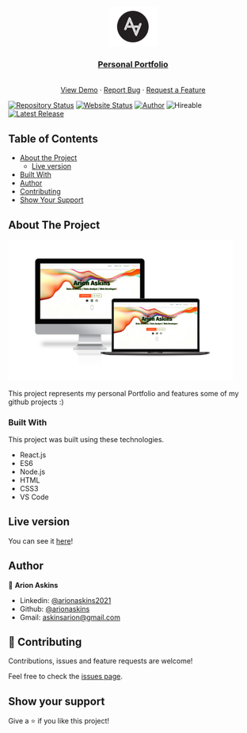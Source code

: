 
<!-- PROJECT LOGO -->
<br />
<p align="center">
  <a href="arionaskins.github.io/">
    <img src="public/favicon.ico" alt="Logo" width="100" height="80"></img>
  </a>
</p>
  <h3 align="center"><a href='www.arionaskins.github.io'>Personal Portfolio</a></h3>

  <p align="center">
    <br />
    <a href="arionaskins.github.io/">View Demo</a>
    ·
    <a href="https://arionaskins/arionaskins.github.io/issues">Report Bug</a>
    ·
    <a href="https://github.com/arionaskins/arionaskins.github.io/issues">Request a Feature</a>

[![Repository Status](https://img.shields.io/badge/Repository%20Status-Maintained-dark%20green.svg)](https://github.com/arionaskins/arionaskins.github.io)
[![Website Status](https://img.shields.io/badge/Website%20Status-Online-green)](https://arionaskins.github.io)
[![Author](https://img.shields.io/badge/Author-Arion%20M.%20Askins-blue.svg)](https://www.linkedin.com/in/arionaskins2021/)
![Hireable](https://cdn.rawgit.com/hiendv/hireable/master/styles/default/yes.svg)
[![Latest Release](https://img.shields.io/badge/Latest%20Release-26%20May%202021-yellow.svg)](https://github.com/arionaskins/arionaskins.github.io/commit/master)
  
  </p>
</p>

<!-- TABLE OF CONTENTS -->
## Table of Contents

* [About the Project](#about-the-project)
  * [Live version](#version)
* [Built With](#built-with)
* [Author](#author)
* [Contributing](#contribute)
* [Show Your Support](#show-your-support)


<!-- ABOUT THE PROJECT -->
## About The Project
<img src="public/prototype.png" alt="Homepage" width="90%" height="60%">

This project represents my personal Portfolio and features some of my github projects :)

### Built With
This project was built using these technologies.
* React.js
* ES6
* Node.js
* HTML
* CSS3
* VS Code

<!-- LIVE VERSION -->
## <a id='version'>Live version</a>

You can see it [here](arionaskins.github.io/)!

<!-- CONTACT -->
## Author
👤 <b>Arion Askins</b>

- Linkedin: [@arionaskins2021](https://linkedin.com/in/arionaskins2021)
- Github: [@arionaskins](https://github.com/arionaskins)
- Gmail: askinsarion@gmail.com

## :handshake: <a id='contribute'>Contributing</a>
Contributions, issues and feature requests are welcome!

Feel free to check the [issues page](https://github.com/arionaskins/arionaskins.github.io/issues).

## Show your support

Give a :star: if you like this project!

